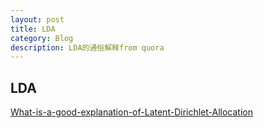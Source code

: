 ```yaml
---
layout: post
title: LDA
category: Blog
description: LDA的通俗解释from quora
---
```

## LDA

[What-is-a-good-explanation-of-Latent-Dirichlet-Allocation](https://www.quora.com/What-is-a-good-explanation-of-Latent-Dirichlet-Allocation)
